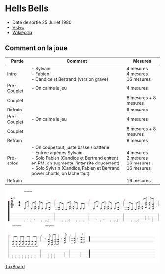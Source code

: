 # Hells Bells

- Date de sortie 25 Juillet 1980
- [Video](https://youtu.be/etAIpkdhU9Q?si=saQ716uQ2GI3Qddh)
- [Wikiepdia](https://fr.wikipedia.org/wiki/Hells_Bells)

## Comment on la joue

| Partie      | Comment                                                                                                                                                                                                                                             | Mesures                                                        |
|-------------|-----------------------------------------------------------------------------------------------------------------------------------------------------------------------------------------------------------------------------------------------------|----------------------------------------------------------------|
| Intro       | - Sylvain <br /> - Fabien <br /> - Candice et Bertrand (version grave)                                                                                                                                                                              | 4 mesures <br /> 4 mesures <br />  16 mesures                  |
| Pré-Couplet | - On calme le jeu                                                                                                                                                                                                                                   | 4 mesures                                                      |
| Couplet     |                                                                                                                                                                                                                                                     | 8 mesures + 8 mesures                                          |
| Refrain     |                                                                                                                                                                                                                                                     | 8 mesures                                                      |
| Pré-Couplet | - On calme le jeu                                                                                                                                                                                                                                   | 4 mesures                                                      |
| Couplet     |                                                                                                                                                                                                                                                     | 8 mesures + 8 mesures                                          |
| Refrain     |                                                                                                                                                                                                                                                     | 8 mesures                                                      |
| Pré-solos   | - On coupe tout, juste basse / batterie <br /> - Entrée arpèges Sylvain <br /> - Solo Fabien (Candice et Bertrand entrent en PM, on augmente l'intensité doucement) <br /> - Solo Sylvain (Candice, Fabien et Bertrand power chords, on lache tout) | 4 mesures <br /> 2 mesures <br /> 16 mesures <br /> 16 mesures |
| Refrain     |                                                                                                                                                                                                                                                     | 16 mesures                                                     |

![Hells_bells.svg](Hells_bells.svg)
[TuxBoard](./Hells_bells.tg)